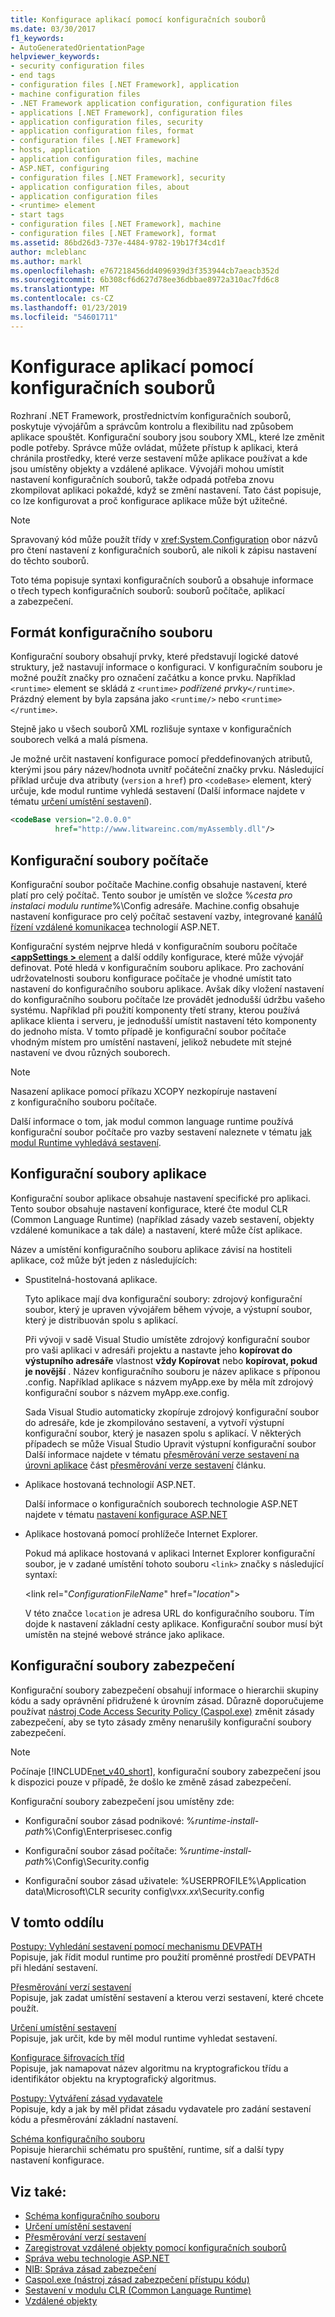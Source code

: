 ```yaml
---
title: Konfigurace aplikací pomocí konfiguračních souborů
ms.date: 03/30/2017
f1_keywords:
- AutoGeneratedOrientationPage
helpviewer_keywords:
- security configuration files
- end tags
- configuration files [.NET Framework], application
- machine configuration files
- .NET Framework application configuration, configuration files
- applications [.NET Framework], configuration files
- application configuration files, security
- application configuration files, format
- configuration files [.NET Framework]
- hosts, application
- application configuration files, machine
- ASP.NET, configuring
- configuration files [.NET Framework], security
- application configuration files, about
- application configuration files
- <runtime> element
- start tags
- configuration files [.NET Framework], machine
- configuration files [.NET Framework], format
ms.assetid: 86bd26d3-737e-4484-9782-19b17f34cd1f
author: mcleblanc
ms.author: markl
ms.openlocfilehash: e767218456dd4096939d3f353944cb7aeacb352d
ms.sourcegitcommit: 6b308cf6d627d78ee36dbbae8972a310ac7fd6c8
ms.translationtype: MT
ms.contentlocale: cs-CZ
ms.lasthandoff: 01/23/2019
ms.locfileid: "54601711"
---
```

# <a name="configuring-apps-by-using-configuration-files"></a>Konfigurace aplikací pomocí konfiguračních souborů
Rozhraní .NET Framework, prostřednictvím konfiguračních souborů, poskytuje vývojářům a správcům kontrolu a flexibilitu nad způsobem aplikace spouštět. Konfigurační soubory jsou soubory XML, které lze změnit podle potřeby. Správce může ovládat, můžete přístup k aplikaci, která chránila prostředky, které verze sestavení může aplikace používat a kde jsou umístěny objekty a vzdálené aplikace. Vývojáři mohou umístit nastavení konfiguračních souborů, takže odpadá potřeba znovu zkompilovat aplikaci pokaždé, když se změní nastavení. Tato část popisuje, co lze konfigurovat a proč konfigurace aplikace může být užitečné.  
  
> [!NOTE]
>  Spravovaný kód může použít třídy v <xref:System.Configuration> obor názvů pro čtení nastavení z konfiguračních souborů, ale nikoli k zápisu nastavení do těchto souborů.  
  
 Toto téma popisuje syntaxi konfiguračních souborů a obsahuje informace o třech typech konfiguračních souborů: souborů počítače, aplikací a zabezpečení.  
  
## <a name="configuration-file-format"></a>Formát konfiguračního souboru  
 Konfigurační soubory obsahují prvky, které představují logické datové struktury, jež nastavují informace o konfiguraci. V konfiguračním souboru je možné použít značky pro označení začátku a konce prvku. Například `<runtime>` element se skládá z `<runtime>` *podřízené prvky*`</runtime>`. Prázdný element by byla zapsána jako `<runtime/>` nebo `<runtime></runtime>`.  
  
 Stejně jako u všech souborů XML rozlišuje syntaxe v konfiguračních souborech velká a malá písmena.  
  
 Je možné určit nastavení konfigurace pomocí předdefinovaných atributů, kterými jsou páry název/hodnota uvnitř počáteční značky prvku. Následující příklad určuje dva atributy (`version` a `href`) pro `<codeBase>` element, který určuje, kde modul runtime vyhledá sestavení (Další informace najdete v tématu [určení umístění sestavení](../../../docs/framework/configure-apps/specify-assembly-location.md)).  
  
```xml  
<codeBase version="2.0.0.0"  
          href="http://www.litwareinc.com/myAssembly.dll"/>  
```  
  
## <a name="machine-configuration-files"></a>Konfigurační soubory počítače  
 Konfigurační soubor počítače Machine.config obsahuje nastavení, které platí pro celý počítač. Tento soubor je umístěn ve složce %*cesta pro instalaci modulu runtime*%\Config adresáře. Machine.config obsahuje nastavení konfigurace pro celý počítač sestavení vazby, integrované [kanálů řízení vzdálené komunikace](https://msdn.microsoft.com/library/6e9b60e0-9bc0-47b4-a8ef-3b78585f9a18)a technologií ASP.NET.  
  
 Konfigurační systém nejprve hledá v konfiguračním souboru počítače [  **\<appSettings >** element](~/docs/framework/configure-apps/file-schema/appsettings/index.md) a další oddíly konfigurace, které může vývojář definovat. Poté hledá v konfiguračním souboru aplikace. Pro zachování udržovatelnosti souboru konfigurace počítače je vhodné umístit tato nastavení do konfiguračního souboru aplikace. Avšak díky vložení nastavení do konfiguračního souboru počítače lze provádět jednodušší údržbu vašeho systému. Například při použití komponenty třetí strany, kterou používá aplikace klienta i serveru, je jednodušší umístit nastavení této komponenty do jednoho místa. V tomto případě je konfigurační soubor počítače vhodným místem pro umístění nastavení, jelikož nebudete mít stejné nastavení ve dvou různých souborech.  
  
> [!NOTE]
>  Nasazení aplikace pomocí příkazu XCOPY nezkopíruje nastavení z konfiguračního souboru počítače.  
  
 Další informace o tom, jak modul common language runtime používá konfigurační soubor počítače pro vazby sestavení naleznete v tématu [jak modul Runtime vyhledává sestavení](../../../docs/framework/deployment/how-the-runtime-locates-assemblies.md).  
  
## <a name="application-configuration-files"></a>Konfigurační soubory aplikace  
 Konfigurační soubor aplikace obsahuje nastavení specifické pro aplikaci. Tento soubor obsahuje nastavení konfigurace, které čte modul CLR (Common Language Runtime) (například zásady vazeb sestavení, objekty vzdálené komunikace a tak dále) a nastavení, které může číst aplikace.  
  
 Název a umístění konfiguračního souboru aplikace závisí na hostiteli aplikace, což může být jeden z následujících:  
  
-   Spustitelná-hostovaná aplikace.  
  
     Tyto aplikace mají dva konfigurační soubory: zdrojový konfigurační soubor, který je upraven vývojářem během vývoje, a výstupní soubor, který je distribuován spolu s aplikací.  
  
     Při vývoji v sadě Visual Studio umístěte zdrojový konfigurační soubor pro vaši aplikaci v adresáři projektu a nastavte jeho **kopírovat do výstupního adresáře** vlastnost **vždy Kopírovat** nebo **kopírovat, pokud je novější** . Název konfiguračního souboru je název aplikace s příponou .config. Například aplikace s názvem myApp.exe by měla mít zdrojový konfigurační soubor s názvem myApp.exe.config.  
  
     Sada Visual Studio automaticky zkopíruje zdrojový konfigurační soubor do adresáře, kde je zkompilováno sestavení, a vytvoří výstupní konfigurační soubor, který je nasazen spolu s aplikací. V některých případech se může Visual Studio Upravit výstupní konfigurační soubor Další informace najdete v tématu [přesměrování verze sestavení na úrovni aplikace](../../../docs/framework/configure-apps/redirect-assembly-versions.md#BKMK_Redirectingassemblyversionsattheapplevel) část [přesměrování verze sestavení](../../../docs/framework/configure-apps/redirect-assembly-versions.md) článku.  
  
-   Aplikace hostovaná technologií ASP.NET.  
  
     Další informace o konfiguračních souborech technologie ASP.NET najdete v tématu [nastavení konfigurace ASP.NET](https://msdn.microsoft.com/library/116608f3-c03d-4413-9fc7-978703e18b0f(v=vs.100))  
  
-   Aplikace hostovaná pomocí prohlížeče Internet Explorer.  
  
     Pokud má aplikace hostovaná v aplikaci Internet Explorer konfigurační soubor, je v zadané umístění tohoto souboru `<link>` značky s následující syntaxí:  
  
     \<link rel="*ConfigurationFileName*" href="*location*">  
  
     V této značce `location` je adresa URL do konfiguračního souboru. Tím dojde k nastavení základní cesty aplikace. Konfigurační soubor musí být umístěn na stejné webové stránce jako aplikace.  
  
## <a name="security-configuration-files"></a>Konfigurační soubory zabezpečení  
 Konfigurační soubory zabezpečení obsahují informace o hierarchii skupiny kódu a sady oprávnění přidružené k úrovním zásad. Důrazně doporučujeme používat [nástroj Code Access Security Policy (Caspol.exe)](../../../docs/framework/tools/caspol-exe-code-access-security-policy-tool.md) změnit zásady zabezpečení, aby se tyto zásady změny nenarušily konfigurační soubory zabezpečení.  
  
> [!NOTE]
>  Počínaje [!INCLUDE[net_v40_short](../../../includes/net-v40-short-md.md)], konfigurační soubory zabezpečení jsou k dispozici pouze v případě, že došlo ke změně zásad zabezpečení.  
  
 Konfigurační soubory zabezpečení jsou umístěny zde:  
  
-   Konfigurační soubor zásad podnikové: %*runtime-install-path*%\Config\Enterprisesec.config  
  
-   Konfigurační soubor zásad počítače: %*runtime-install-path*%\Config\Security.config  
  
-   Konfigurační soubor zásad uživatele: %USERPROFILE%\Application data\Microsoft\CLR security config\v*xx.xx*\Security.config  
  
## <a name="in-this-section"></a>V tomto oddílu  
 [Postupy: Vyhledání sestavení pomocí mechanismu DEVPATH](../../../docs/framework/configure-apps/how-to-locate-assemblies-by-using-devpath.md)  
 Popisuje, jak řídit modul runtime pro použití proměnné prostředí DEVPATH při hledání sestavení.  
  
 [Přesměrování verzí sestavení](../../../docs/framework/configure-apps/redirect-assembly-versions.md)  
 Popisuje, jak zadat umístění sestavení a kterou verzi sestavení, které chcete použít.  
  
 [Určení umístění sestavení](../../../docs/framework/configure-apps/specify-assembly-location.md)  
 Popisuje, jak určit, kde by měl modul runtime vyhledat sestavení.  
  
 [Konfigurace šifrovacích tříd](../../../docs/framework/configure-apps/configure-cryptography-classes.md)  
 Popisuje, jak namapovat název algoritmu na kryptografickou třídu a identifikátor objektu na kryptografický algoritmus.  
  
 [Postupy: Vytváření zásad vydavatele](../../../docs/framework/configure-apps/how-to-create-a-publisher-policy.md)  
 Popisuje, kdy a jak by měl přidat zásadu vydavatele pro zadání sestavení kódu a přesměrování základní nastavení.  
  
 [Schéma konfiguračního souboru](../../../docs/framework/configure-apps/file-schema/index.md)  
 Popisuje hierarchii schématu pro spuštění, runtime, síť a další typy nastavení konfigurace.  
  
## <a name="see-also"></a>Viz také:
- [Schéma konfiguračního souboru](../../../docs/framework/configure-apps/file-schema/index.md)
- [Určení umístění sestavení](../../../docs/framework/configure-apps/specify-assembly-location.md)
- [Přesměrování verzí sestavení](../../../docs/framework/configure-apps/redirect-assembly-versions.md)
- [Zaregistrovat vzdálené objekty pomocí konfiguračních souborů](https://msdn.microsoft.com/library/bc503ee1-c811-4f82-9525-470343326adc)
- [Správa webu technologie ASP.NET](https://msdn.microsoft.com/library/1298034b-5f7d-464d-abd1-ad9e6b3eeb7e)
- [NIB: Správa zásad zabezpečení](https://msdn.microsoft.com/library/d754e05d-29dc-4d3a-a2c2-95eaaf1b82b9)
- [Caspol.exe (nástroj zásad zabezpečení přístupu kódu)](../../../docs/framework/tools/caspol-exe-code-access-security-policy-tool.md)
- [Sestavení v modulu CLR (Common Language Runtime)](../../../docs/framework/app-domains/assemblies-in-the-common-language-runtime.md)
- [Vzdálené objekty](https://msdn.microsoft.com/library/515686e6-0a8d-42f7-8188-73abede57c58)
